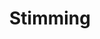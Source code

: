---
title: Stimming
categories:
- events
- radio
- digital
- press
tags:
- artist
position: 2
image: 
is-featured: 
is-front: 
website:
facebook: https://www.facebook.com/stimming
twitter:
instagram:
spotify:
soundcloud:
youtube: 
apple: 
layout: client
---